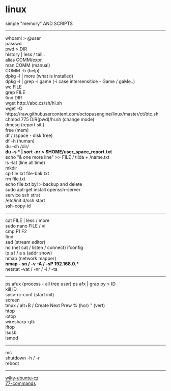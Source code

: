 # linux<br />

simple "memory" AND SCRIPTS<br />
<hr />
whoami > @user<br />
passwd<br />
pwd > DIR<br />
history | less / tail..<br />
alias COMM/expr.<br />
man COMM (manual)<br />
COMM -h (help)<br />
dpkg -l | more (what is installed)<br />
dpkg -l | grep -i game (-i case intersensitice - Game / gaMe..)<br />
wc FILE<br />
grep FILE<br />
find DIR<br />
wget http://abc.cz/sh/hi.sh<br />
wget -O https://raw.githubusercontent.com/octopusengine/linux/master/ct/btc.sh<br />
chmod 775 DIR(pwd)/hi.sh (change mode)<br />
dmesg (report sit.)<br />
free (mem)<br />
df / (space - disk free)<br />
df -h (human)<br />
du -sh /dir/<br />
<b>du -s * | sort -nr > $HOME/user_space_report.txt</b><br />
echo "& one more line" >> FILE / tilda + /name.txt<br />
ls -lat (line all time)<br />
mkdir<br />
cp file.txt file-bak.txt<br />
rm file.txt<br />
echo file.txt byl > backup and delete<br />
sudo apt-get install openssh-server<br />
service ssh strat<br />
/etc/init.d/ssh start<br />
ssh-copy-id<br />
<hr />
cat FILE | less / more<br />
sudo nano FILE / vi<br />
cmp F1 F2<br />
find <br />
sed (stream editor)<br />
nc (net cat / listen / connect)
ifconfig<br />
ip a l / a s (addr show)<br />
nmap (network mapper)<br />
<b>nmap - sn / -v -A / -sP 192.168.0.*</b><br />
netstat -vat / -nr / -i / -ta<br />
<hr />
ps afux (process - all tree user)
ps afx | grap py > ID<br />
kill ID<br />
sysv-rc-conf (start init)<br />
screen<br />
tmux / alt+B / Create Next Prew % (hor) " (vert)<br />
htop<br />
iotop<br />
wiresharp-gtk<br />
iftop<br />
lsusb<br />
lsmod<br />
<hr />
mc<br />
shutdown -h / -r<br />
reboot<br />

<hr />
<a href=http://wiki.ubuntu.cz/z%C3%A1kladn%C3%AD_p%C5%99%C3%ADkazy>wiky-ubuntu-cz</a><br />
<a href=http://searchdatacenter.techtarget.com/tutorial/77-Linux-commands-and-utilities-youll-actually-use>77-commands</a><br />

